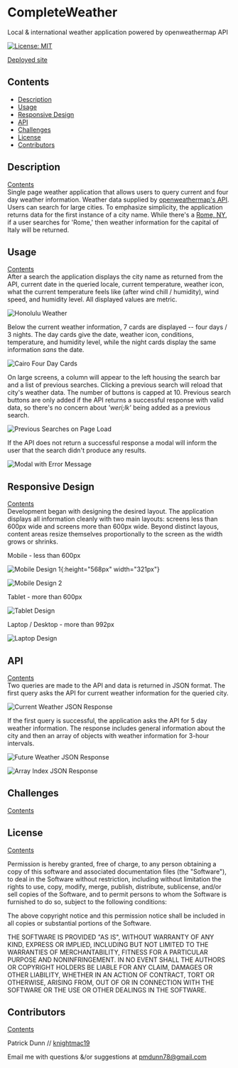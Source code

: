 # CompleteWeather
Local &amp; international weather application powered by openweathermap API  

[![License: MIT](https://img.shields.io/badge/License-MIT-yellow.svg)](https://opensource.org/licenses/MIT)  

[Deployed site](https://knightmac19.github.io/CompleteWeather/)

## <a name="contents"></a>  Contents
- [Description](#description)
- [Usage](#usage)
- [Responsive Design](#responsive)
- [API](#API)
- [Challenges](#challenges)
- [License](#license)
- [Contributors](#contributors)  

## <a name="description"></a> Description 
[Contents](#contents)  
Single page weather application that allows users to query current and four day weather information. Weather data supplied by [openweathermap's API](https://openweathermap.org/api). Users can search for large cities. To emphasize simplicity, the application returns data for the first instance of a city name. While there's a [Rome, NY](https://romenewyork.com/), if a user searches for 'Rome,' then weather information for the capital of Italy will be returned. 

## <a name="usage"></a> Usage
[Contents](#contents)  
After a search the application displays the city name as returned from the API, current date in the queried locale, current temperature, weather icon, what the current temperature feels like (after wind chill / humidity), wind speed, and humidity level. All displayed values are metric. 

![Honolulu Weather](https://github.com/knightmac19/CompleteWeather/blob/main/assets/img/Honolulu_Weather.png)  

Below the current weather information, 7 cards are displayed -- four days / 3 nights. The day cards give the date, weather icon, conditions, temperature, and humidity level, while the night cards display the same information *sans* the date.  

![Cairo Four Day Cards](https://github.com/knightmac19/CompleteWeather/blob/main/assets/img/Cairo_Four_Day_Cards.png)  

On large screens, a column will appear to the left housing the search bar and a list of previous searches. Clicking a previous search will reload that city's weather data. The number of buttons is capped at 10. Previous search buttons are only added if the API returns a successful response with valid data, so there's no concern about *'weri;lk'* being added as a previous search.  

![Previous Searches on Page Load](https://github.com/knightmac19/CompleteWeather/blob/main/assets/img/Previous_Searches.png)  

If the API does not return a successful response a modal will inform the user that the search didn't produce any results.

![Modal with Error Message](https://github.com/knightmac19/CompleteWeather/blob/main/assets/img/Error_Modal.png)  

## <a name="responsive"></a> Responsive Design
[Contents](#contents)  
Development began with designing the desired layout. The application displays all information cleanly with two main layouts: screens less than 600px wide and screens more than 600px wide. Beyond distinct layous, content areas resize themselves proportionally to the screen as the width grows or shrinks. 

Mobile - less than 600px  

![Mobile Design 1](https://github.com/knightmac19/CompleteWeather/blob/main/assets/img/Mobile_1.png){:height="568px" width="321px"}  

![Mobile Design 2](https://github.com/knightmac19/CompleteWeather/blob/main/assets/img/Mobile_2.png)   

Tablet - more than 600px  

![Tablet Design](https://github.com/knightmac19/CompleteWeather/blob/main/assets/img/Tablet.png)  

Laptop / Desktop - more than 992px  

![Laptop Design](https://github.com/knightmac19/CompleteWeather/blob/main/assets/img/Laptop.png)  


## <a name="API"></a> API
[Contents](#contents)  
Two queries are made to the API and data is returned in JSON format. The first query asks the API for current weather information for the queried city.  

![Current Weather JSON Response](https://github.com/knightmac19/CompleteWeather/blob/main/assets/img/Current_Res.png)  

If the first query is successful, the application asks the API for 5 day weather information. The response includes general information about the city and then an array of objects with weather information for 3-hour intervals.

![Future Weather JSON Response](https://github.com/knightmac19/CompleteWeather/blob/main/assets/img/Future_Headers.png)  

![Array Index JSON Response](https://github.com/knightmac19/CompleteWeather/blob/main/assets/img/Future_Indices.png)  

## <a name="challenges"></a> Challenges
[Contents](#contents)  

## <a name="license"></a> License
[Contents](#contents)  

Permission is hereby granted, free of charge, to any person obtaining a copy of this software and associated documentation files (the "Software"), to deal in the Software without restriction, including without limitation the rights to use, copy, modify, merge, publish, distribute, sublicense, and/or sell copies of the Software, and to permit persons to whom the Software is furnished to do so, subject to the following conditions:

The above copyright notice and this permission notice shall be included in all copies or substantial portions of the Software.

THE SOFTWARE IS PROVIDED "AS IS", WITHOUT WARRANTY OF ANY KIND, EXPRESS OR IMPLIED, INCLUDING BUT NOT LIMITED TO THE WARRANTIES OF MERCHANTABILITY, FITNESS FOR A PARTICULAR PURPOSE AND NONINFRINGEMENT. IN NO EVENT SHALL THE AUTHORS OR COPYRIGHT HOLDERS BE LIABLE FOR ANY CLAIM, DAMAGES OR OTHER LIABILITY, WHETHER IN AN ACTION OF CONTRACT, TORT OR OTHERWISE, ARISING FROM, OUT OF OR IN CONNECTION WITH THE SOFTWARE OR THE USE OR OTHER DEALINGS IN THE SOFTWARE.

## <a name="contributors"></a> Contributors
[Contents](#contents)  

Patrick Dunn // [knightmac19](https://github.com/knightmac19)

Email me with questions &/or suggestions at [pmdunn78@gmail.com](mailto:pmdunn78@gmail.com)




